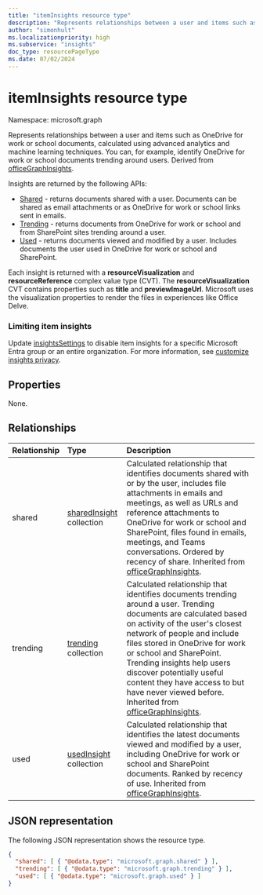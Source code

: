 ```yaml
---
title: "itemInsights resource type"
description: "Represents relationships between a user and items such as OneDrive for work or school documents, calculated using advanced analytics and machine learning techniques."
author: "simonhult"
ms.localizationpriority: high
ms.subservice: "insights"
doc_type: resourcePageType
ms.date: 07/02/2024
---
```


# itemInsights resource type

Namespace: microsoft.graph

Represents relationships between a user and items such as OneDrive for work or school documents, calculated using advanced analytics and machine learning techniques. You can, for example, identify OneDrive for work or school documents trending around users. Derived from [officeGraphInsights](officegraphinsights.md).

Insights are returned by the following APIs:

- [Shared](insights-shared.md) - returns documents shared with a user. Documents can be shared as email attachments or as OneDrive for work or school links sent in emails.
- [Trending](insights-trending.md) - returns documents from OneDrive for work or school and from SharePoint sites trending around a user.
- [Used](insights-used.md) - returns documents viewed and modified by a user. Includes documents the user used in OneDrive for work or school and SharePoint.

Each insight is returned with a **resourceVisualization** and **resourceReference** complex value type (CVT). The **resourceVisualization** CVT contains properties such as **title** and **previewImageUrl**. Microsoft uses the visualization properties to render the files in experiences like Office Delve.

### Limiting item insights

Update [insightsSettings](insightssettings.md) to disable item insights for a specific Microsoft Entra group or an entire organization. For more information, see [customize insights privacy](/graph/insights-customize-item-insights-privacy).

## Properties

None.

## Relationships

| Relationship      | Type          | Description  |
| :------------- |:---------------| :-------------|
| shared        | [sharedInsight](insights-shared.md) collection        | Calculated relationship that identifies documents shared with or by the user, includes file attachments in emails and meetings, as well as URLs and reference attachments to OneDrive for work or school and SharePoint, files found in emails, meetings, and Teams conversations. Ordered by recency of share. Inherited from [officeGraphInsights](officegraphinsights.md).|
| trending        | [trending](insights-trending.md) collection        | Calculated relationship that identifies documents trending around a user. Trending documents are calculated based on activity of the user's closest network of people and include files stored in OneDrive for work or school and SharePoint. Trending insights help users discover potentially useful content they have access to but have never viewed before. Inherited from [officeGraphInsights](officegraphinsights.md).|
| used        | [usedInsight](insights-used.md) collection        | Calculated relationship that identifies the latest documents viewed and modified by a user, including OneDrive for work or school and SharePoint documents. Ranked by recency of use. Inherited from [officeGraphInsights](officegraphinsights.md).|

## JSON representation

The following JSON representation shows the resource type.
<!-- {
  "blockType": "resource",
  "keyProperty":"id",
  "baseType":"microsoft.graph.officeGraphInsights",
  "optionalProperties": [
    "trending",
    "used",
    "shared"
  ],
  "@odata.type": "microsoft.graph.itemInsights"
}-->

```json
{
  "shared": [ { "@odata.type": "microsoft.graph.shared" } ],
  "trending": [ { "@odata.type": "microsoft.graph.trending" } ],
  "used": [ { "@odata.type": "microsoft.graph.used" } ]
}
```
